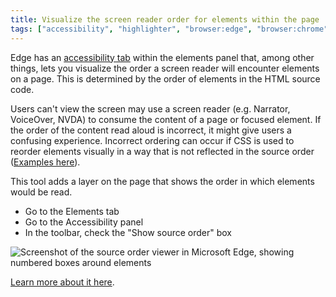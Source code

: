 ```yaml
---
title: Visualize the screen reader order for elements within the page
tags: ["accessibility", "highlighter", "browser:edge", "browser:chrome"]
---
```

Edge has an [accessibility tab](https://docs.microsoft.com/en-us/microsoft-edge/devtools-guide-chromium/accessibility/accessibility-tab) within the elements panel that, among other things, lets you visualize the order a screen reader will encounter elements on a page. This is determined by the order of elements in the HTML source code.

Users can't view the screen may use a screen reader (e.g. Narrator, VoiceOver, NVDA) to consume the content of a page or focused element. If the order of the content read aloud is incorrect, it might give users a confusing experience. Incorrect ordering can occur if CSS is used to reorder elements visually in a way that is not reflected in the source order ([Examples here](https://adrianroselli.com/2015/10/html-source-order-vs-css-display-order.html)).

This tool adds a layer on the page that shows the order in which elements would be read.

* Go to the Elements tab
* Go to the Accessibility panel
* In the toolbar, check the "Show source order" box

![Screenshot of the source order viewer in Microsoft Edge, showing numbered boxes around elements](/assets/img/visualize-screenreader-order.png)

[Learn more about it here](https://docs.microsoft.com/en-us/microsoft-edge/devtools-guide-chromium/accessibility/test-tab-key-source-order-viewer#analyzing-the-order-of-keyboard-access-through-sections-of-the-page).
